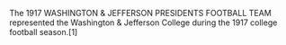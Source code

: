 The 1917 WASHINGTON & JEFFERSON PRESIDENTS FOOTBALL TEAM represented the Washington & Jefferson College during the 1917 college football season.[1]
